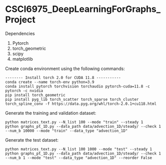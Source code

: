# CSCI6975_DeepLearningForGraphs_Project

Dependencies
1. Pytorch
2. torch_geometric
3. scipy
4. matplotlib

Create conda environment using the following commands:
```
-------- Install torch 2.0 for CUDA 11.8 -----------
conda create --name torch-env python=3.9
conda install pytorch torchvision torchaudio pytorch-cuda=11.8 -c pytorch -c nvidia
pip install torch_geometric
pip install pyg_lib torch_scatter torch_sparse torch_cluster torch_spline_conv -f https://data.pyg.org/whl/torch-2.0.1+cu118.html
```

Generate the training and validation dataset:
```
python matrices_text.py --N_list 100 --mode "train" --steady 1
python graphs_pt_1D.py --data_path data/advection_1D/steady/ --check 1 --num_b 10000 --mode "train" --data_type "advection_1D"
```

Generate the test dataset:
```
python matrices_text.py --N_list 100 1000 --mode "test" --steady 1
python graphs_pt_1D.py --data_path data/advection_1D/steady/ --check 1 --num_b 1 --mode "test" --data_type "advection_1D" --reorder False
```

